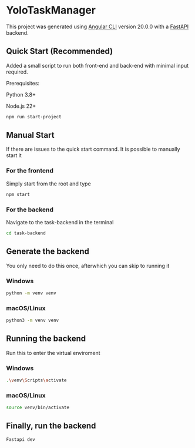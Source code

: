 # YoloTaskManager

This project was generated using [Angular CLI](https://github.com/angular/angular-cli) version 20.0.0 with a [FastAPI](https://fastapi.tiangolo.com/) backend.

## Quick Start (Recommended)
Added a small script to run both front-end and back-end with minimal input required.

Prerequisites:

Python 3.8+

Node.js 22+ 

```bash
npm run start-project
```

## Manual Start
If there are issues to the quick start command. It is possible to manually start it
### For the frontend
Simply start from the root and type

```bash
npm start
```

### For the backend
Navigate to the task-backend in the terminal

```bash
cd task-backend
```

## Generate the backend
You only need to do this once, afterwhich you can skip to running it
### Windows
```bash
python -m venv venv
```
### macOS/Linux
```bash
python3 -m venv venv
```
## Running the backend
Run this to enter the virtual enviroment
### Windows
```bash
.\venv\Scripts\activate
```
### macOS/Linux
```bash
source venv/bin/activate
```

## Finally, run the backend
```bash
Fastapi dev
```



